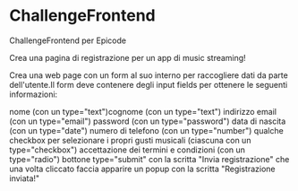 # ChallengeFrontend
ChallengeFrontend per Epicode


Crea una pagina di registrazione per un app di music streaming!

Crea una web page con un form al suo interno per raccogliere dati da parte dell'utente.Il form deve contenere degli input fields per ottenere le seguenti informazioni:

nome (con un type="text")cognome (con un type="text")
indirizzo email (con un type="email")
password (con un type="password")
data di nascita (con un type="date")
numero di telefono (con un type="number")
qualche checkbox per selezionare i propri gusti musicali (ciascuna con un type="checkbox")
accettazione dei termini e condizioni (con un type="radio")
bottone type="submit" con la scritta "Invia registrazione" che una volta cliccato faccia apparire un popup con la scritta "Registrazione inviata!"
